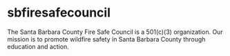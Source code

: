 # sbfiresafecouncil
The Santa Barbara County Fire Safe Council is a 501(c)(3) organization. Our mission is to promote wildfire safety in Santa Barbara County through education and action.
